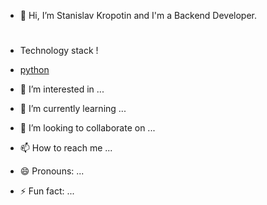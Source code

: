 - 👋 Hi, I’m Stanislav Kropotin and I'm a Backend Developer.
#
- Technology stack !
- [python](https://github.com/StanislavKropotin/StanislavKropotin/assets/134538417/6e209ee0-76a8-4af2-8a32-c1c40e238161)

- 👀 I’m interested in ...
- 🌱 I’m currently learning ...
- 💞️ I’m looking to collaborate on ...
- 📫 How to reach me ...
- 😄 Pronouns: ...
- ⚡ Fun fact: ...

<!---
StanislavKropotin/StanislavKropotin is a ✨ special ✨ repository because its `README.md` (this file) appears on your GitHub profile.
You can click the Preview link to take a look at your changes.
--->
